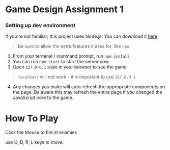 # Game Design Assignment 1

### Setting up dev environment

If you're not familiar, this project uses Node.js. You can download it [here](https://nodejs.org/en/).

> Be sure to allow the extra features it asks for, like `npm`.

1. From your terminal / command prompt, run `npm install`
2. You can run `npm start` to start the server now
3. Open `127.0.0.1:8080` in your browser to see the game
> `localhost` will not work - it is important to use `127.0.0.1`
4. Any changes you make will auto-refresh the appropriate components on the page. Be aware this may refresh the entire page if you changed the JavaScript core to the game. 


# How To Play 
Click the Mouse to fire at enemies

use U, D, R, L keys to move. 
